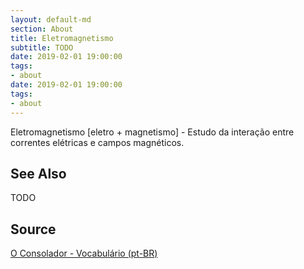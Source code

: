 ```yaml
---
layout: default-md
section: About
title: Eletromagnetismo
subtitle: TODO
date: 2019-02-01 19:00:00
tags:
- about
date: 2019-02-01 19:00:00
tags: 
- about
---
```


Eletromagnetismo [eletro + magnetismo] - Estudo da interação entre correntes elétricas e campos magnéticos.

## See Also
TODO

## Source
[O Consolador - Vocabulário (pt-BR)](http://www.oconsolador.com.br/linkfixo/vocabulario/principal.html)


